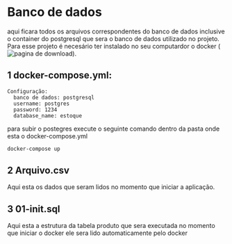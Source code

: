 # Banco de dados

aqui ficara todos os arquivos correspondentes do banco de dados inclusive o container do postgresql que sera o banco de dados utilizado no projeto.
Para esse projeto é necesário ter instalado no seu computardor o docker (![pagina de download](https://www.docker.com/get-started/)).

## 1 docker-compose.yml:
```
Configuração: 
  banco de dados: postgresql
  username: postgres
  password: 1234
  database_name: estoque
```
para subir o postegres execute o seguinte comando dentro da pasta onde esta o docker-compose.yml
```bash
docker-compose up
```
## 2 Arquivo.csv

Aqui esta os dados que seram lidos no momento que iniciar a aplicação.

## 3 01-init.sql

Aqui esta a estrutura da tabela produto que sera executada no momento que iniciar o docker ele sera lido automaticamente pelo docker